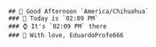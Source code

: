 
        ## 👋 Good Afternoon `America/Chihuahua`
        ### 📅 Today is `02:09 PM`
        ### ⌚ It's `02:09 PM` there
        ### 🎩 With love, EduardoProfe666 
        